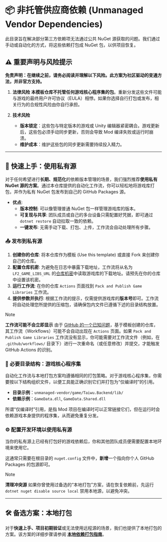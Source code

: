 # 📦 非托管供应商依赖 (Unmanaged Vendor Dependencies)

此目录旨在解决部分第三方依赖项无法通过公共 NuGet 源获取的问题。我们通过手动或自动化的方式，将这些依赖打包成 NuGet 包，以供项目恢复。

## ⚠️ 重要声明与风险提示

**免责声明：在继续之前，请务必阅读并理解以下风险。此方案为社区驱动的变通方法，并非官方支持。**

1. **法律风险**
    **本模板仓库不托管任何游戏核心程序集的包**。重新分发这些文件可能与游戏的最终用户许可协议（EULA）相悖。如果你选择自行打包或发布，相关行为的合规性风险由你自行承担。

2. **技术风险**
    - **版本锁定**：这些包与特定版本的游戏或 Unity 编辑器紧密耦合。游戏更新后，这些包必须手动同步更新，否则会导致 Mod 编译失败或运行时崩溃。
    - **维护成本**：维护这些包的同步更新需要持续投入精力。

---

## 🚀 快速上手：使用私有源

对于任何希望进行**长期、规范化**的依赖版本管理的场景，我们强烈推荐**使用私有 NuGet 源的方案**。通过本仓库提供的自动化工作流，你可以轻松地将游戏库打包，并作为私有 NuGet 包发布到自己的 GitHub Packages 源。

- **优点**:
  - **版本控制**: 可以像管理普通 NuGet 包一样管理游戏库的版本。
  - **可复现与共享**: 团队成员或自己的多台设备只需配置好凭据，即可通过 `dotnet restore` 自动拉取一致的依赖。
  - **一键发布**: 无需手动下载、打包、上传，工作流会自动处理所有步骤。

### 📤 发布到私有源

1. **创建你的仓库**: 将本仓库作为模板 (Use this template) 或直接 Fork 来创建你自己的仓库。
2. **配置仓库机密**: 为避免在日志中暴露下载地址，工作流将从名为 `LF2_GAME_LIBS_URL` 的[仓库机密](https://docs.github.com/zh/actions/security-guides/encrypted-secrets#creating-encrypted-secrets-for-a-repository)中读取游戏库的下载地址。请预先在你的仓库中设置该机密。
3. **运行工作流**: 在你的仓库 `Actions` 页面找到 `Pack and Publish Game Libraries` 工作流。
4. **提供参数并执行**: 根据工作流的提示，仅需提供游戏库的**版本号**即可。工作流将自动处理您所提供的压缩包，请确保包内文件已遵循下述的目录结构放置。

> [!NOTE]
> **工作流可能不会立即显示**
> 由于 [GitHub 的一个已知问题](https://github.com/orgs/community/discussions/25219)，基于模板创建的仓库，其工作流（Workflows）可能不会自动出现在 `Actions` 页面。如果 `Pack and Publish Game Libraries` 工作流没有显示，你可能需要对工作流文件（例如，在 `.github/workflows/` 目录下）进行一次重命名（或任意修改）并提交，才能触发 GitHub Actions 的识别。

### 🧱 必要目录结构：游戏核心程序集

自动化工作流与本地打包方案均遵循相同的打包策略。对于游戏核心程序集，你需要按以下结构组织文件，以便工具能正确识别它们并打包为“仅编译时”的引用。

- **目录示例**：`unmanaged-vendor/game/Taiwu.Backend/lib/`
- **依赖示例**：`GameData.dll`, `GameData.Shared.dll`

所谓“仅编译时”引用，是指 Mod 项目在编译时可以正常链接它们，但在运行时会依赖游戏本身提供的程序集，从而避免重复分发。

### ⚙️ 配置开发环境以使用私有源

当你的私有源上已经有打包好的游戏依赖后，你和其他团队成员便需要配置本地环境来使用它。

这通常只需要在根目录的 `nuget.config` 文件中，**新增**一个指向你个人 GitHub Packages 的包源即可。

> [!NOTE]
> **清理冲突源**
> 如果你曾使用过备选的“本地打包”方案，请在恢复依赖前，先运行 `dotnet nuget disable source local` 禁用本地源，以避免冲突。

---

## 🛠️ 备选方案：本地打包

对于**快速上手、项目初期验证**或无法使用远程源的场景，我们也提供了本地打包的方案。该方案的详细步骤请参阅 [**本地依赖打包指南**](../../docs/local-deps-packaging-guide.md)。
